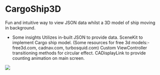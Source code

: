 # CargoShip3D

Fun and intuitive way to view JSON data whilst a 3D model of ship moving in background.

- Some insights
Utilizes in-built JSON to provide data.
SceneKit to implement Cargo ship model. (Some resources for free 3d models:- free3d.com, cadnav.com, turbosquid.com)
Custom ViewController transitioning methods for circular effect.
CADisplayLink to provide counting animation on main screen.

![](ezgif-1-b41de943d644.gif)
